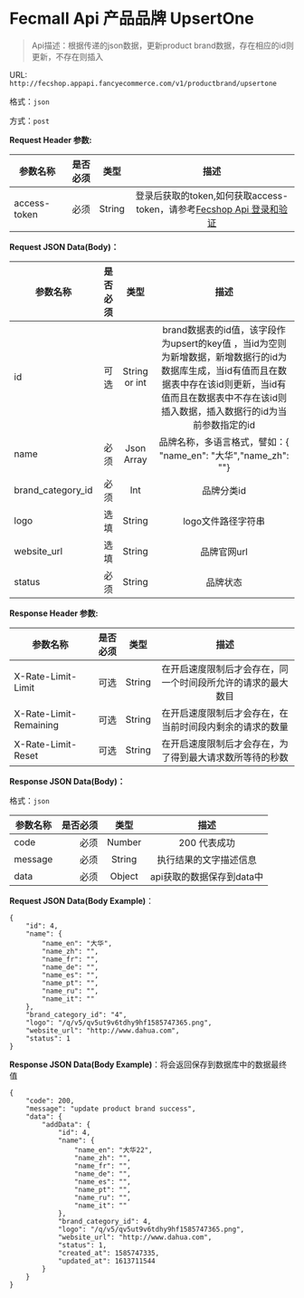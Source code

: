 Fecmall Api 产品品牌 UpsertOne
=================


> Api描述：根据传递的json数据，更新product brand数据，存在相应的id则更新，不存在则插入



URL: `http://fecshop.appapi.fancyecommerce.com/v1/productbrand/upsertone`

格式：`json`

方式：`post`

**Request Header 参数:**


| 参数名称        | 是否必须    |  类型       |  描述     |
| ----------------| -----:      | :----:      |:----:     |
| access-token    | 必须        |   String    | 登录后获取的token,如何获取access-token，请参考[Fecshop Api 登录和验证](fecshop-api-login-and-verification.md)|


**Request JSON Data(Body)：**

| 参数名称        | 是否必须    |  类型       |  描述     |
| ----------------| -----:      | :----:      |:----:     |
| id           | 可选        |   String or int    | brand数据表的id值，该字段作为upsert的key值 ，当id为空则为新增数据，新增数据行的id为数据库生成，当id有值而且在数据表中存在该id则更新，当id有值而且在数据表中不存在该id则插入数据，插入数据行的id为当前参数指定的id      |
| name           | 必须        |   Json Array    | 品牌名称，多语言格式，譬如：{ "name_en": "大华","name_zh": ""}       |
| brand_category_id   | 必须        |   Int    | 品牌分类id|
| logo | 选填        |   String    | logo文件路径字符串 |
| website_url         | 选填        |   String    | 品牌官网url |
| status          | 必须        |   String    | 品牌状态  |




**Response Header 参数:**


| 参数名称                    | 是否必须    |  类型       |  描述     |
| ----------------------------| -----:      | :----:      |:----:     |
| X-Rate-Limit-Limit          | 可选        |   String    | 在开启速度限制后才会存在，同一个时间段所允许的请求的最大数目|
| X-Rate-Limit-Remaining      | 可选        |   String    | 在开启速度限制后才会存在，在当前时间段内剩余的请求的数量|
| X-Rate-Limit-Reset          | 可选        |   String    | 在开启速度限制后才会存在，为了得到最大请求数所等待的秒数|



**Response JSON Data(Body)：**

格式：`json`

| 参数名称        | 是否必须    |  类型       |  描述        |
| ----------------| -----:      | :----:      |:----:        | 
| code            | 必须        |   Number    | 200 代表成功 |
| message         | 必须        |   String    | 执行结果的文字描述信息  |
| data            | 必须        |   Object    | api获取的数据保存到data中  |





**Request JSON Data(Body Example)**：

```
{
    "id": 4,
    "name": {
        "name_en": "大华",
        "name_zh": "",
        "name_fr": "",
        "name_de": "",
        "name_es": "",
        "name_pt": "",
        "name_ru": "",
        "name_it": ""
    },
    "brand_category_id": "4",
    "logo": "/q/v5/qv5ut9v6tdhy9hf1585747365.png",
    "website_url": "http://www.dahua.com",
    "status": 1
}

```


**Response JSON Data(Body Example)**：将会返回保存到数据库中的数据最终值

```
{
    "code": 200,
    "message": "update product brand success",
    "data": {
        "addData": {
            "id": 4,
            "name": {
                "name_en": "大华22",
                "name_zh": "",
                "name_fr": "",
                "name_de": "",
                "name_es": "",
                "name_pt": "",
                "name_ru": "",
                "name_it": ""
            },
            "brand_category_id": 4,
            "logo": "/q/v5/qv5ut9v6tdhy9hf1585747365.png",
            "website_url": "http://www.dahua.com",
            "status": 1,
            "created_at": 1585747335,
            "updated_at": 1613711544
        }
    }
}

```






























































